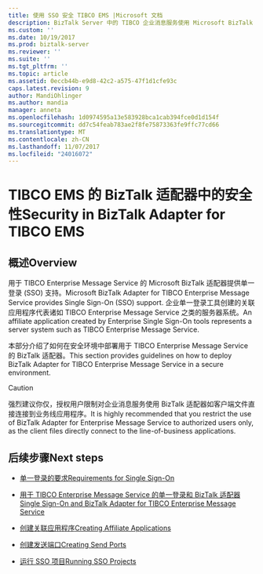 ```yaml
---
title: 使用 SSO 安全 TIBCO EMS |Microsoft 文档
description: BizTalk Server 中的 TIBCO 企业消息服务使用 Microsoft BizTalk 适配器时的安全性概述
ms.custom: ''
ms.date: 10/19/2017
ms.prod: biztalk-server
ms.reviewer: ''
ms.suite: ''
ms.tgt_pltfrm: ''
ms.topic: article
ms.assetid: 0eccb44b-e9d8-42c2-a575-47f1d1cfe93c
caps.latest.revision: 9
author: MandiOhlinger
ms.author: mandia
manager: anneta
ms.openlocfilehash: 1d0974595a13e583928bca1cab394fce0d1d154f
ms.sourcegitcommit: dd7c54feab783ae2f8fe75873363fe9ffc77cd66
ms.translationtype: MT
ms.contentlocale: zh-CN
ms.lasthandoff: 11/07/2017
ms.locfileid: "24016072"
---
```

# <a name="security-in-biztalk-adapter-for-tibco-ems"></a><span data-ttu-id="51727-103">TIBCO EMS 的 BizTalk 适配器中的安全性</span><span class="sxs-lookup"><span data-stu-id="51727-103">Security in BizTalk Adapter for TIBCO EMS</span></span>

## <a name="overview"></a><span data-ttu-id="51727-104">概述</span><span class="sxs-lookup"><span data-stu-id="51727-104">Overview</span></span>
<span data-ttu-id="51727-105">用于 TIBCO Enterprise Message Service 的 Microsoft BizTalk 适配器提供单一登录 (SSO) 支持。</span><span class="sxs-lookup"><span data-stu-id="51727-105">Microsoft BizTalk Adapter for TIBCO Enterprise Message Service provides Single Sign-On (SSO) support.</span></span> <span data-ttu-id="51727-106">企业单一登录工具创建的关联应用程序代表诸如 TIBCO Enterprise Message Service 之类的服务器系统。</span><span class="sxs-lookup"><span data-stu-id="51727-106">An affiliate application created by Enterprise Single Sign-On tools represents a server system such as TIBCO Enterprise Message Service.</span></span>  

<span data-ttu-id="51727-107">本部分介绍了如何在安全环境中部署用于 TIBCO Enterprise Message Service 的 BizTalk 适配器。</span><span class="sxs-lookup"><span data-stu-id="51727-107">This section provides guidelines on how to deploy BizTalk Adapter for TIBCO Enterprise Message Service in a secure environment.</span></span>  
  
> [!CAUTION]
>  <span data-ttu-id="51727-108">强烈建议你仅，授权用户限制对企业消息服务使用 BizTalk 适配器如客户端文件直接连接到业务线应用程序。</span><span class="sxs-lookup"><span data-stu-id="51727-108">It is highly recommended that you restrict the use of BizTalk Adapter for Enterprise Message Service to authorized users only, as the client files directly connect to the line-of-business applications.</span></span>    

  
## <a name="next-steps"></a><span data-ttu-id="51727-109">后续步骤</span><span class="sxs-lookup"><span data-stu-id="51727-109">Next steps</span></span>
  
-   [<span data-ttu-id="51727-110">单一登录的要求</span><span class="sxs-lookup"><span data-stu-id="51727-110">Requirements for Single Sign-On</span></span>](../core/requirements-for-single-sign-on4.md)  
  
-   [<span data-ttu-id="51727-111">用于 TIBCO Enterprise Message Service 的单一登录和 BizTalk 适配器</span><span class="sxs-lookup"><span data-stu-id="51727-111">Single Sign-On and BizTalk Adapter for TIBCO Enterprise Message Service</span></span>](../core/single-sign-on-and-biztalk-adapter-for-tibco-enterprise-message-service.md)  
  
-   [<span data-ttu-id="51727-112">创建关联应用程序</span><span class="sxs-lookup"><span data-stu-id="51727-112">Creating Affiliate Applications</span></span>](../core/creating-affiliate-applications5.md)  
  
-   [<span data-ttu-id="51727-113">创建发送端口</span><span class="sxs-lookup"><span data-stu-id="51727-113">Creating Send Ports</span></span>](../core/creating-send-ports1.md)  
  
-   [<span data-ttu-id="51727-114">运行 SSO 项目</span><span class="sxs-lookup"><span data-stu-id="51727-114">Running SSO Projects</span></span>](../core/running-sso-projects2.md)